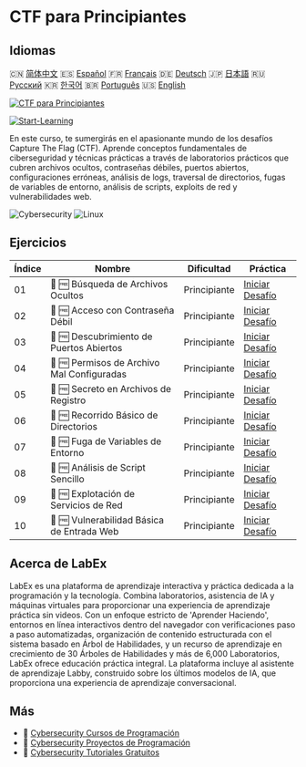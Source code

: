 # CTF para Principiantes

## Idiomas

🇨🇳 [简体中文](README_zh.md) 🇪🇸 [Español](README_es.md) 🇫🇷 [Français](README_fr.md) 🇩🇪 [Deutsch](README_de.md) 🇯🇵 [日本語](README_ja.md) 🇷🇺 [Русский](README_ru.md) 🇰🇷 [한국어](README_ko.md) 🇧🇷 [Português](README_pt.md) 🇺🇸 [English](README.md) 

[![CTF para Principiantes](https://cover-creator.labex.io/ctf-for-beginners.png?lang=es)](https://labex.io/es/courses/ctf-for-beginners)

[![Start-Learning](https://img.shields.io/badge/Start-Learning-whitesmoke?style=for-the-badge)](https://labex.io/es/courses/ctf-for-beginners)

En este curso, te sumergirás en el apasionante mundo de los desafíos Capture The Flag (CTF). Aprende conceptos fundamentales de ciberseguridad y técnicas prácticas a través de laboratorios prácticos que cubren archivos ocultos, contraseñas débiles, puertos abiertos, configuraciones erróneas, análisis de logs, traversal de directorios, fugas de variables de entorno, análisis de scripts, exploits de red y vulnerabilidades web.

![Cybersecurity](https://img.shields.io/badge/Cybersecurity-whitesmoke?style=for-the-badge&logo=cybersecurity)
![Linux](https://img.shields.io/badge/Linux-whitesmoke?style=for-the-badge&logo=linux)


## Ejercicios

|   Índice | Nombre                                     | Dificultad   | Práctica                                                                                                           |
|----------|--------------------------------------------|--------------|--------------------------------------------------------------------------------------------------------------------|
|       01 | 🎯 🆓 Búsqueda de Archivos Ocultos         | Principiante | <a target='_blank' href='https://labex.io/es/labs/linux-hidden-file-hunt-596219'>Iniciar Desafío</a>               |
|       02 | 🎯 🆓 Acceso con Contraseña Débil          | Principiante | <a target='_blank' href='https://labex.io/es/labs/linux-weak-password-access-596224'>Iniciar Desafío</a>           |
|       03 | 🎯 🆓 Descubrimiento de Puertos Abiertos   | Principiante | <a target='_blank' href='https://labex.io/es/labs/linux-open-port-discovery-596222'>Iniciar Desafío</a>            |
|       04 | 🎯 🆓 Permisos de Archivo Mal Configuradas | Principiante | <a target='_blank' href='https://labex.io/es/labs/linux-misconfigured-file-permissions-596218'>Iniciar Desafío</a> |
|       05 | 🎯 🆓 Secreto en Archivos de Registro      | Principiante | <a target='_blank' href='https://labex.io/es/labs/linux-log-file-secret-596220'>Iniciar Desafío</a>                |
|       06 | 🎯 🆓 Recorrido Básico de Directorios      | Principiante | <a target='_blank' href='https://labex.io/es/labs/linux-basic-directory-traversal-596215'>Iniciar Desafío</a>      |
|       07 | 🎯 🆓 Fuga de Variables de Entorno         | Principiante | <a target='_blank' href='https://labex.io/es/labs/linux-environment-variable-leak-596217'>Iniciar Desafío</a>      |
|       08 | 🎯 🆓 Análisis de Script Sencillo          | Principiante | <a target='_blank' href='https://labex.io/es/labs/linux-simple-script-analysis-596223'>Iniciar Desafío</a>         |
|       09 | 🎯 🆓 Explotación de Servicios de Red      | Principiante | <a target='_blank' href='https://labex.io/es/labs/linux-network-service-exploit-596221'>Iniciar Desafío</a>        |
|       10 | 🎯 🆓 Vulnerabilidad Básica de Entrada Web | Principiante | <a target='_blank' href='https://labex.io/es/labs/linux-basic-web-input-vulnerability-596216'>Iniciar Desafío</a>  |

## Acerca de LabEx

LabEx es una plataforma de aprendizaje interactiva y práctica dedicada a la programación y la tecnología. Combina laboratorios, asistencia de IA y máquinas virtuales para proporcionar una experiencia de aprendizaje práctica sin videos. Con un enfoque estricto de 'Aprender Haciendo', entornos en línea interactivos dentro del navegador con verificaciones paso a paso automatizadas, organización de contenido estructurada con el sistema basado en Árbol de Habilidades, y un recurso de aprendizaje en crecimiento de 30 Árboles de Habilidades y más de 6,000 Laboratorios, LabEx ofrece educación práctica integral. La plataforma incluye al asistente de aprendizaje Labby, construido sobre los últimos modelos de IA, que proporciona una experiencia de aprendizaje conversacional.

## Más

- 🔗 [Cybersecurity Cursos de Programación](https://github.com/labex-labs/awesome-programming-courses)
- 🔗 [Cybersecurity Proyectos de Programación](https://github.com/labex-labs/awesome-programming-projects)
- 🔗 [Cybersecurity Tutoriales Gratuitos](https://github.com/labex-labs/cybersecurity-free-tutorials)

